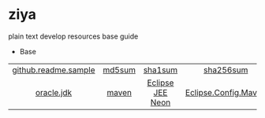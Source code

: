 # ziya
plain text develop resources base guide

* Base

| | | | | | |
|:---:|:---:|:---:|:---:|:---:|:---:|
|[github.readme.sample](/Base/github.readme.md.sample)|[md5sum](/Base/md5sum)|[sha1sum](/Base/sha1sum)|[sha256sum](/Base/sha256sum)|[sha512sum](/Base/sha512sum)|[gpg](/Base/gpg)|
|[oracle.jdk](/Base/oracle.jdk)|[maven](/Base/maven)|[Eclipse JEE Neon](/Base/eclipse.jee.neon)|[Eclipse.Config.Maven](/Base/eclipse.jee.neon.integrate.standalone.maven)|[tomcat](/Base/tomcat)|


